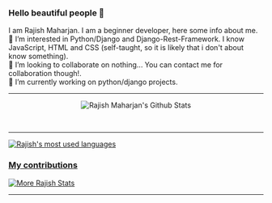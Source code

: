 ### Hello beautiful people 👋

I am Rajish Maharjan. I am a beginner developer, here some info about me.<br>
👀 I’m interested in Python/Django and Django-Rest-Framework. I know JavaScript, HTML and CSS (self-taught, so it is likely that i don't about know something).<br>
💞️ I’m looking to collaborate on nothing... You can contact me for collaboration though!.<br>
🔭 I’m currently working on python/django projects.<br>

<!--
**Rajish123/Rajish123** is a ✨ _special_ ✨ repository because its `README.md` (this file) appears on your GitHub profile.

Here are some ideas to get you started:

- 
- 👯 I’m looking to collaborate on ...
- 🤔 I’m looking for help with ...
- 💬 Ask me about ...
-  ...
- 😄 Pronouns: ...
- ⚡ Fun fact: ...
-->

<hr>
<p align='center'>
  <img align="center" src="https://github-readme-stats.vercel.app/api?username=Rajish123&show_icons=true&title_color=fff&icon_color=79ff97&text_color=efefef&bg_color=24292e" alt="Rajish Maharjan's Github Stats">
</p>
<br>
<hr>
<a href="https://github.com/Rajish123?tab=overview">
<img align="center" alt="Rajish's most used languages" src="https://github-readme-stats.vercel.app/api/top-langs/?username=Rajish123&layout=compact&langs_count=9&theme=radical&exclude_repo=Optifine-Mod-Coder-Pack-1.16.1,Projects"/><br>
<h3>My contributions</h3>
<p><img align="center" src="https://github-readme-streak-stats.herokuapp.com/?user=Rajish123&theme=radical" alt="More Rajish Stats" /></p>
</a>
<hr>
<!-- <h1 align="center">SOCIAL</h1>

<div align="center">
<a href="https://www.linkedin.com/in/ravirajsolanki27/" target="blank"><img src="https://cdn.jsdelivr.net/gh/devicons/devicon/icons/linkedin/linkedin-original.svg" style="height: 3rem"/></a>

<a href="https://codepen.io/ravisolanki27" target="blank">
<img src="https://cdn.jsdelivr.net/gh/devicons/devicon/icons/codepen/codepen-plain.svg" style="height: 3rem; background-color:white"/>
</a> -->

<!-- <a href="https://www.instagram.com/ravi_27.01" target="blank">
<img src="https://img.icons8.com/fluency/48/000000/instagram-new.png/" style="height:3rem">
</a> -->
